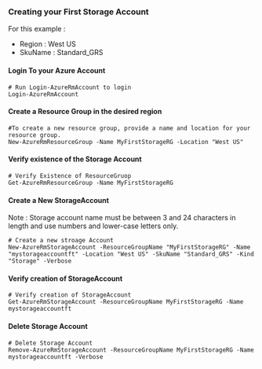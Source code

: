 
### Creating your First Storage Account

For this example  :
* Region : West US
* SkuName : Standard_GRS

#### Login To your Azure Account
```
# Run Login-AzureRmAccount to login
Login-AzureRmAccount
```
#### Create a Resource Group in the desired region
```
#To create a new resource group, provide a name and location for your resource group.
New-AzureRmResourceGroup -Name MyFirstStorageRG -Location "West US"
```
#### Verify existence of the Storage Account
```
# Verify Existence of ResourceGruop
Get-AzureRmResourceGroup -Name MyFirstStorageRG
```
#### Create a New StorageAccount
Note : Storage account name must be between 3 and 24 characters in length and use numbers and lower-case letters only.
```
# Create a new stroage Account
New-AzureRmStorageAccount -ResourceGroupName "MyFirstStorageRG" -Name "mystorageaccountft" -Location "West US" -SkuName "Standard_GRS" -Kind "Storage" -Verbose
```
#### Verify creation of StorageAccount
```
# Verify creation of StorageAccount
Get-AzureRmStorageAccount -ResourceGroupName MyFirstStorageRG -Name mystorageaccountft
```
#### Delete Storage Account
```
# Delete Storage Account
Remove-AzureRmStorageAccount -ResourceGroupName MyFirstStorageRG -Name mystorageaccountft -Verbose
```
